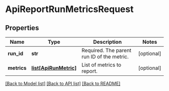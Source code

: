 # ApiReportRunMetricsRequest

## Properties
Name | Type | Description | Notes
------------ | ------------- | ------------- | -------------
**run_id** | **str** | Required. The parent run ID of the metric. | [optional] 
**metrics** | [**list[ApiRunMetric]**](ApiRunMetric.md) | List of metrics to report. | [optional] 

[[Back to Model list]](../README.md#documentation-for-models) [[Back to API list]](../README.md#documentation-for-api-endpoints) [[Back to README]](../README.md)


